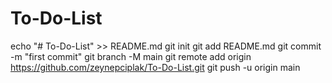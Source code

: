 # To-Do-List
echo "# To-Do-List" >> README.md
git init
git add README.md
git commit -m "first commit"
git branch -M main
git remote add origin https://github.com/zeynepciplak/To-Do-List.git
git push -u origin main

